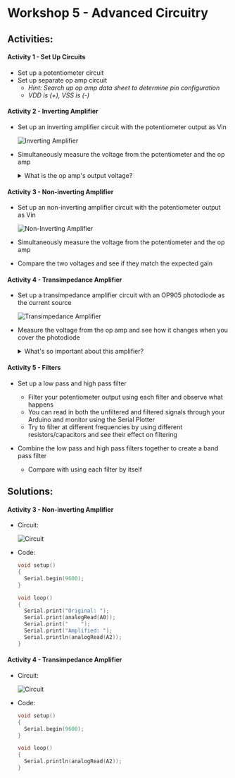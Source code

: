 # Workshop 5 - Advanced Circuitry

## Activities:

#### Activity 1 - Set Up Circuits
* Set up a potentiometer circuit
* Set up separate op amp circuit
  - *Hint: Search up op amp data sheet to determine pin configuration*
  - *VDD is (+), VSS is (-)*

#### Activity 2 - Inverting Amplifier
* Set up an inverting amplifier circuit with the potentiometer output as Vin

    ![Inverting Amplifier](https://bmesbuildteamucla.github.io/workshops/workshop-5--advanced-circuitry/inverting-amplifier-circuit-diagram.png)

* Simultaneously measure the voltage from the potentiometer and the op amp
  <details>
  <summary>What is the op amp's output voltage?</summary>
  <br>
  The op amp's output voltage is 0V
  <br>
  <br>
      <details>
      <summary>Why? (Think before opening)</summary>
      <br>
      An op amp can only produce an output voltage within the range of voltages that it's supplied with (ex: 0V - 5V). By using an inverting amplifier, you are telling the op amp to produce a negative output voltage. However, the lowest voltage it is supplied with is 0V, so the output voltage is 0V.
      <br>
      </details>
  </details>

#### Activity 3 - Non-inverting Amplifier
* Set up an non-inverting amplifier circuit with the potentiometer output as Vin

    ![Non-Inverting Amplifier](https://bmesbuildteamucla.github.io/workshops/workshop-5--advanced-circuitry/non-inverting-amplifier-circuit-diagram.png)
* Simultaneously measure the voltage from the potentiometer and the op amp
* Compare the two voltages and see if they match the expected gain


#### Activity 4 - Transimpedance Amplifier
* Set up a transimpedance amplifier circuit with an OP905 photodiode as the current source

    ![Transimpedance Amplifier](https://bmesbuildteamucla.github.io/workshops/workshop-5--advanced-circuitry/transimpedance-amplifier-circuit-diagram.png)

* Measure the voltage from the op amp and see how it changes when you cover the photodiode
  <details>
  <summary>What's so important about this amplifier?</summary>
  <br>
  This is the basis of our Pulse Ox circuit! Place your finger on the photodiode and shine a red LED on top of your fingernail. Keep everything steady and see if you can detect your pulse!
  <br>
  <br>
      
  </details>

#### Activity 5 - Filters
* Set up a low pass and high pass filter
  - Filter your potentiometer output using each filter and observe what happens
  - You can read in both the unfiltered and filtered signals through your Arduino and monitor using the Serial Plotter
  - Try to filter at different frequencies by using different resistors/capacitors and see their effect on filtering
  
* Combine the low pass and high pass filters together to create a band pass filter
  - Compare with using each filter by itself


<!--
hide solutions
-->

## Solutions:
#### Activity 3 - Non-inverting Amplifier
* Circuit:

    ![Circuit](https://bmesbuildteamucla.github.io/workshops/workshop-5--advanced-circuitry/non-inverting-amplifier-arduino-circuit.png)
    
* Code:
    ```c++
    void setup()
    {
      Serial.begin(9600);
    }

    void loop()
    {
      Serial.print("Original: ");
      Serial.print(analogRead(A0));
      Serial.print("	");
      Serial.print("Amplified: ");
      Serial.println(analogRead(A2));
    }
    ```

#### Activity 4 - Transimpedance Amplifier
* Circuit:

    ![Circuit](https://bmesbuildteamucla.github.io/workshops/workshop-5--advanced-circuitry/transimpedance-amplifier-arduino-circuit.png)
    
* Code:
    ```c++
    void setup()
    {
      Serial.begin(9600);
    }

    void loop()
    {
      Serial.println(analogRead(A2));
    }
    ```
